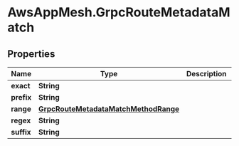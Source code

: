 # AwsAppMesh.GrpcRouteMetadataMatch

## Properties

Name | Type | Description | Notes
------------ | ------------- | ------------- | -------------
**exact** | **String** |  | [optional] 
**prefix** | **String** |  | [optional] 
**range** | [**GrpcRouteMetadataMatchMethodRange**](GrpcRouteMetadataMatchMethodRange.md) |  | [optional] 
**regex** | **String** |  | [optional] 
**suffix** | **String** |  | [optional] 


